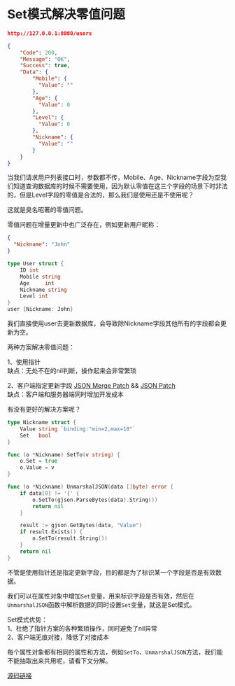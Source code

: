 # Set模式解决零值问题

```json
http://127.0.0.1:8080/users

{
    "Code": 200,
    "Message": "OK",
    "Success": true,
    "Data": {
        "Mobile": {
          "Value": ""
        },
        "Age": {
          "Value": 0
        },
        "Level": {
          "Value": 0
        },
        "Nickname": {
          "Value": ""
        }
    }
}
```
当我们请求用户列表接口时，参数都不传，Mobile、Age、Nickname字段为空我们知道查询数据库的时候不需要使用，因为默认零值在这三个字段的场景下时非法的，但是Level字段的零值是合法的，那么我们是使用还是不使用呢？

这就是臭名昭著的零值问题。

零值问题在增量更新中也广泛存在，例如更新用户昵称：
```json
{
  "Nickname": "John"
}
```

```go
type User struct {
	ID int
	Mobile string
	Age     int
	Nickname string
	Level int
}
user {Nickname: John}
```
我们直接使用user去更新数据库，会导致除Nickname字段其他所有的字段都会更新为空。

两种方案解决零值问题：<br>

1、使用指针 <br>
缺点：无处不在的nil判断，操作起来会非常繁琐

2、客户端指定更新字段 [JSON Merge Patch](https://datatracker.ietf.org/doc/html/rfc7396) && [JSON Patch](https://datatracker.ietf.org/doc/html/rfc6902) <br>
缺点：客户端和服务器端同时增加开发成本

有没有更好的解决方案呢？
```go
type Nickname struct {
    Value string `binding:"min=2,max=10"`
    Set   bool
}

func (o *Nickname) SetTo(v string) {
    o.Set = true
    o.Value = v
}

func (o *Nickname) UnmarshalJSON(data []byte) error {
    if data[0] != '{' {
        o.SetTo(gjson.ParseBytes(data).String())
        return nil
    }

    result := gjson.GetBytes(data, "Value")
    if result.Exists() {
        o.SetTo(result.String())
    }
    return nil
}
```
不管是使用指针还是指定更新字段，目的都是为了标识某一个字段是否是有效数据。

我们可以在属性对象中增加`Set`变量，用来标识字段是否有效，然后在`UnmarshalJSON`函数中解析数据的同时设置`Set`变量，就这是Set模式。

Set模式优势：<br>
1、杜绝了指针方案的各种繁琐操作，同时避免了nil异常<br>
2、客户端无痕对接，降低了对接成本

每个属性对象都有相同的属性和方法，例如`SetTo`、`UnmarshalJSON`方法，我们能不能抽取出来共用呢，请看下文分解。

[源码链接](../chapter4)








